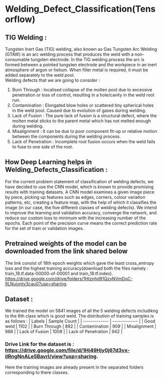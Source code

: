 # Welding_Defect_Classification(Tensorflow)
## TIG Welding : 
Tungsten Inert Gas (TIG) welding, also known as Gas Tungsten Arc Welding (GTAW)  is an arc welding process that produces the weld with a non-consumable tungsten  electrode. In the TIG welding process the arc is formed between a pointed tungsten  electrode and the workpiece in an inert atmosphere of argon or helium. When filler metal is required, it must be added separately to the  weld pool.  
Welding defects that we are going to consider : 
  1) Burn Through :  localised collapse of the molten pool due to excessive penetration or loss of control, resulting in a hole/cavity in the weld root run.
  2) Contamination : Elongated blow holes or scattered tiny spherical holes in the weld pool. Caused due to evolution of gases during welding.
  3) Lack of Fusion : The pure lack of fusion is a structural defect, where the molten metal sticks to the parent metal which has not melted enough during welding.
  4) Misalignment : It can be due to poor component fit-up or relative motion between the components during the welding process.
  5) Lack of Penetration : Incomplete root fusion occurs when the weld fails to fuse to one side of the root. 

## How Deep Learning helps in Welding_Defects_Classification : 
For the current problem statement of classification of welding defects, we have decided to use the CNN model, which is known to provide promising results with training datasets. A CNN model examines a given image piece by piece, picking up features such as edges, corners, colour variation patterns, etc, creating a feature map, with the help of which it classifies the image (in our case, the five different classes of welding defects). We intend to improve the learning and validation accuracy, converge the network, and reduce our custom loss to minimum with the increasing number of the epochs. Each point of the precision curve means the correct prediction rate for the set of train or validation images.

## Pretrained weights of the model can be downloaded from the link shared below
The link consist of 18th epoch weights which gave the least cross_entropy loss and the highest training accuracy(download both the files namely : train_18.tf.data-00000-of-00001 and train_18.tf.index).
https://drive.google.com/drive/folders/1Htznhd91QzyNVmDoC-9LNuiynty3cauG?usp=sharing.

## Dataset : 
We trained the model on 5841 images of all the 5 welding defects includikng to the 6th class which is good weld.
The distribution of training samples is as follows : 
| Labels  | Sample Count |
| ------------- | ------------- |
| Good weld	 | 1102 |
| Burn Through  | 892  |
| Contamination  | 909  |
| Misalignment  | 988  |
| Lack of Fusion  | 1008  |
| Lack of Penetration  | 942  |
### Drive Link for the dataset is : https://drive.google.com/file/d/1Hi49Hjy0j67d3vx-iIRngNnALe5BavrI/view?usp=sharing.
Here the training images are already present in the separated folders corresponding to there classes.
